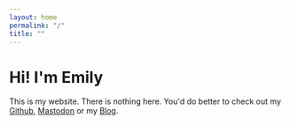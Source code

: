 ```yaml
---
layout: home
permalink: "/"
title: ""
---
```

# Hi! I'm Emily <i class="twa twa-transgender-flag"></i>
This is my website. There is nothing here. You'd do better to check out my [Github](https://github.com/emilymclean),
[Mastodon](https://blahaj.zone/@emily) or my [Blog](https://blog.emilym.cl).